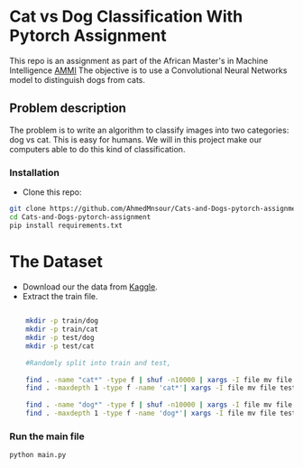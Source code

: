 # Cat vs Dog Classification With Pytorch Assignment
This repo is an assignment as part of the African Master's in Machine Intelligence [AMMI](https://aimsammi.org/) The objective is to use a Convolutional Neural Networks model to distinguish dogs from cats.

## Problem description
The problem is to write an algorithm to classify images into two categories: dog vs cat.  This is easy for humans. We will in this project make our computers able to do this kind of classification. 

### Installation

- Clone this repo:
```bash
git clone https://github.com/AhmedMnsour/Cats-and-Dogs-pytorch-assignment
cd Cats-and-Dogs-pytorch-assignment
pip install requirements.txt
```
# The Dataset

- Download our the data from [Kaggle](https://www.kaggle.com/c/dogs-vs-cats/data).
- Extract the train file.

```bash
   
    mkdir -p train/dog
    mkdir -p train/cat
    mkdir -p test/dog
    mkdir -p test/cat
    
    #Randomly split into train and test, 
    
    find . -name "cat*" -type f | shuf -n10000 | xargs -I file mv file train/cat/
    find . -maxdepth 1 -type f -name 'cat*'| xargs -I file mv file test/cat/
    
    find . -name "dog*" -type f | shuf -n10000 | xargs -I file mv file train/dog/
    find . -maxdepth 1 -type f -name 'dog*'| xargs -I file mv file test/dog
```


### Run the main file

```python
python main.py
```
